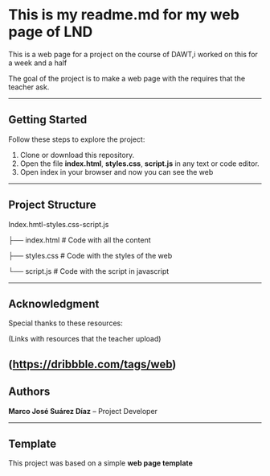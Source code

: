 # This is my readme.md for my web page of LND
This is a web page for a project on the course of DAWT,i worked on this for a week and a half

The goal of the project is to make a web page with the requires that the teacher ask.

---

## Getting Started

Follow these steps to explore the project:

1. Clone or download this repository.
2. Open the file **index.html**, **styles.css**, **script.js** in any text or code editor.
3. Open index in your browser and now you can see the web

---

## Project Structure

Index.hmtl-styles.css-script.js

├── index.html # Code with all the content 

├── styles.css # Code with the styles of the web

└── script.js # Code with the script in javascript

---

## Acknowledgment

Special thanks to these resources:

(Links with resources that the teacher upload)

(https://dribbble.com/tags/web)
---

## Authors

**Marco José Suárez Díaz** – Project Developer  

---

## Template

This project was based on a simple **web page template**
